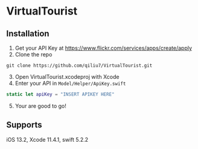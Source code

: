 # VirtualTourist

## Installation
1. Get your API Key at https://www.flickr.com/services/apps/create/apply
2. Clone the repo
```
git clone https://github.com/qiliu7/VirtualTourist.git
```
3. Open VirtualTourist.xcodeproj with Xcode
4. Enter your API in `Model/Helper/ApiKey.swift`
```swift
static let apiKey = "INSERT APIKEY HERE"
```
5. Your are good to go!


## Supports
iOS 13.2,
Xcode 11.4.1,
swift 5.2.2
